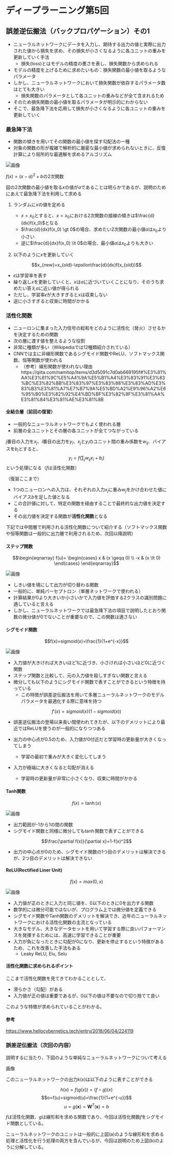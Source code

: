 # ディープラーニング第5回

## 誤差逆伝搬法（バックプロパゲーション）その1

- ニューラルネットワークにデータを入力し、期待する出力の値と実際に出力された値から損失を求め、その損失が小さくなるように各ユニットの重みを更新していく手法
    - 損失(loss)とはモデルの精度の悪さを表し、損失関数から求められる
- モデルの精度を上げるために求めたいもの：損失関数の最小値を取るようなパラメータ
- しかし、ニューラルネットワークにおいて損失関数が依存するパラメータ数はとても大きい
    - 損失関数のパラメータとして各ユニットの重みなどが全て含まれるため
- そのため損失関数の最小値を取るパラメータが明示的にわからない
- そこで、最急降下法を応用して損失が小さくなるように各ユニットの重みを更新していく

### 最急降下法

- 関数の傾きを用いてその関数の最小値を探す勾配法の一種
- 対象の関数の形が複雑で解析的に厳密な最小値が求められないときに、反復計算により局所的な最適解を求めるアルゴリズム

![画像](https://github.com/kostone/dlearning/blob/master/saikyukoka.png)

$f(x)=(x-a)^2+b$の2次関数

図の2次関数の最小値を取る$x$の値が$a$であることは明らかであるが、説明のためにあえて最急降下法を利用して求める

1. ランダムに$x$の値を定める
    - $x=x_0$とすると、$x=x_0$における2次関数の接線の傾きは$\frac{d}{dx}f(x_0)$となる
    - $\frac{d}{dx}f(x_0) \gt 0$の場合、求めたい2次関数の最小値$a$は$x_0$より小さい
    - 逆に$\frac{d}{dx}f(x_0) \lt 0$の場合、最小値$a$は$x_0$よりも大きい

1. 以下のように$x$を更新していく

$$x_{new}=x_{old}-\epsilon\frac{d}{dx}f(x_{old})$$

- $\epsilon$は学習率を表す
- 繰り返し$x$を更新していくと、$x$は$a$に近づいていくことになり、そのうち求めたい答え$a$に近い値が得られる
- ただし、学習率$\epsilon$が大きすぎると$x$は収束しない
- 逆に小さすぎると収束に時間がかかる

### 活性化関数

- ニューロンに集まった入力信号の総和をどのように活性化（発火）させるかを決定するための関数
- 次の層に渡す値を整えるような役割
- 非常に種類が多い（Wikipediaでは12種類紹介されている）
- CNNでは主に非線形関数であるシグモイド関数やReLU、ソフトマックス関数、恒等関数が使われる
    - （参考）線形関数が使われない理由https://qiita.com/namitop/items/d3d5091c7d0ab669195f#%E3%81%AA%E3%81%9C%E5%A4%9A%E5%B1%A4%E3%83%91%E3%83%BC%E3%82%BB%E3%83%97%E3%83%88%E3%83%AD%E3%83%B3%E3%81%A7%E7%B7%9A%E5%BD%A2%E9%96%A2%E6%95%B0%E3%82%92%E4%BD%BF%E3%82%8F%E3%81%AA%E3%81%84%E3%81%AE%E3%81%8B

#### 全結合層（前回の復習）

- 一般的なニューラルネットワークでもよく使われる層
- 前層の全ユニットとその層の各ユニットが全てつながっている

$j$番目の入力を$x_j$、$i$番目の出力を$y_i$、$x_j$と$y_i$のユニット間の重み係数を$w_{ij}$、バイアスを$b_i$とすると、
$$y_i=f(\sum_jw_{ij}x_i+b_i)$$
という処理になる（$f$は活性化関数）

（復習ここまで）

- 1つのニューロンへの入力は、それぞれの入力$x_j$に重み$w_j$をかけ合わせた値にバイアス$b$を足した値となる
- この合計値に対して、特定の関数を経由することで最終的な出力値を決定する
- その出力値を決定する関数が**活性化関数**となる

下記では中間層で利用される活性化関数について紹介する（ソフトマックス関数や恒等関数は一般的に出力層で利用されるため、次回以降説明）

#### ステップ関数

$$\begin{eqnarray}
f(u)=
\begin{cases}
 x & (x \geqq 0) \\
-x & (x \lt 0)
\end{cases}
\end{eqnarray}$$

![画像](https://github.com/kostone/dlearning/blob/master/step.png)

- しきい値を境にして出力が切り替わる関数
- 一般的に、単純パーセプトロン（単層ネットワークで使われる）
- 計算結果が0より大きいか小さいかで入力値を評価する2クラスの識別問題に適していると言える
- しかし、ニューラルネットワークでは最急降下法の項目で説明したとおり関数の微分値が0でないことが重要なので、この関数は適さない

#### シグモイド関数

$$f(x)=sigmoid(x)=\frac{1}{1+e^{-x}}$$

![画像](https://github.com/kostone/dlearning/blob/master/sigmoid.png)

- 入力値が大きければ大きいほど1に近づき、小さければ小さいほど0に近づく関数
- ステップ関数と比較して、元の入力値を殺しすぎない関数と言える
- 微分しても以下のようにシグモイド関数で表すことができるという特徴を持っている
    - この特徴が誤差逆伝搬法を用いて多層ニューラルネットワークのモデルパラメータを最適化する際に意味を持つ

$$f'(x)=sigmoid(x)(1-sigmoid(x))$$

- 誤差逆伝搬法の登場以来長い間使われてきたが、以下のデメリットにより最近ではReLUを使うのが一般的になりつつある

- 出力の中心点が0.5のため、入力値が0付近だと学習時の更新量が大きくなってしまう
    - 学習の最初で重みが大きく変化してしまう
- 入力が極端に大きくなると勾配が消える
    - 学習時の更新量が非常に小さくなり、収束に時間がかかる

#### Tanh関数

$$f(x)=\tanh (x)$$

![画像](https://github.com/kostone/dlearning/blob/master/tanh.png)

- 出力範囲が-1から1の間の関数
- シグモイド関数と同様に微分しても$\tanh$関数で表すことができる

$$\frac{\partial f(x)}{\partial x}=1-f(x)^2$$

- 出力の中心点が0のため、シグモイド関数の1つ目のデメリットは解決できるが、2つ目のデメリットは解決できない

#### ReLU(Rectified Liner Unit)

$$f(x)=max(0,x)$$

![画像](https://github.com/kostone/dlearning/blob/master/relu.png)

- 入力値が正のときに入力と同じ値を、0以下のときに0を出力する関数
- 数学的には微分可能ではないが、プログラム上では微分値を定義できる
- シグモイド関数やTanh関数のデメリットを解決でき、近年のニューラルネットワークにおける活性化関数の主流となっている
- 大きなモデル、大きなデータセットを用いて学習する際に良いパフォーマンスを発揮するためには、高速に学習できることが重要
- 入力が負になったときに勾配が0になり、更新を停止するという特徴があるため、これを改善した手法もある
    - Leaky ReLU, Elu, Selu

#### 活性化関数に求められるポイント

ここまで活性化関数を見てきてわかることとして、
- 滑らかさ（勾配）がある
- 入力値が正の値は重要であるが、0以下の値は不要なので切り捨てて良い

このような特徴が求められていることがわかる。

#### 参考

https://www.hellocybernetics.tech/entry/2018/06/04/224119


### 誤差逆伝搬法（次回の内容）

説明するに当たり、下図のような単純なニューラルネットワークについて考える

画像

このニューラルネットワークの出力$k(x)$は以下のように表すことができる

$$h(x)=f(g(x))=(f \circ g)(x)$$
$$o=f(u)=sigmoid(u)=\frac{1}{1+e^{-u}}$$
$$u=g(\mathbf{x})=\mathbf{W}^T(\mathbf{x})=b$$

$f$は活性化関数、$g$は線形和を求める関数であり、今回は活性化関数$f$をシグモイド関数としている。

ニューラルネットワークのユニットは一般的に上図(a)のような線形和を求める処理と活性化を行う処理の両方を含んでいるが、今回は説明のため上図(b)のように分解している。
